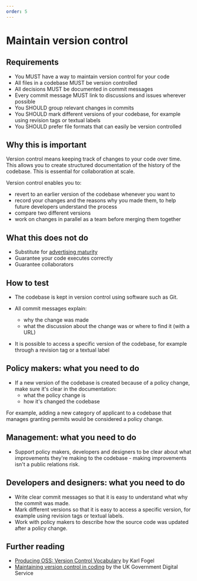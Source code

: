 ```yaml
---
order: 5
---
```


# Maintain version control

## Requirements

* You MUST have a way to maintain version control for your code
* All files in a codebase MUST be version controlled
* All decisions MUST be documented in commit messages
* Every commit message MUST link to discussions and issues wherever possible
* You SHOULD group relevant changes in commits
* You SHOULD mark different versions of your codebase, for example using revision tags or textual labels
* You SHOULD prefer file formats that can easily be version controlled

## Why this is important

Version control means keeping track of changes to your code over time. This allows you to create structured documentation of the history of the codebase. This is essential for collaboration at scale.

Version control enables you to:

* revert to an earlier version of the codebase whenever you want to
* record your changes and the reasons why you made them, to help future developers understand the process
* compare two different versions
* work on changes in parallel as a team before merging them together

## What this does not do

* Substitute for [advertising maturity](advertise-maturity.md)
* Guarantee your code executes correctly
* Guarantee collaborators

## How to test

* The codebase is kept in version control using software such as Git.

* All commit messages explain:
  * why the change was made
  * what the discussion about the change was or where to find it (with a URL)
* It is possible to access a specific version of the codebase, for example through a revision tag or a textual label

## Policy makers: what you need to do

* If a new version of the codebase is created because of a policy change, make sure it's clear in the documentation:
  * what the policy change is
  * how it's changed the codebase

For example, adding a new category of applicant to a codebase that manages granting permits would be considered a policy change.

## Management: what you need to do

* Support policy makers, developers and designers to be clear about what improvements they're making to the codebase - making improvements isn't a public relations risk.

## Developers and designers: what you need to do
* Write clear commit messages so that it is easy to understand what why the commit was made.
* Mark different versions so that it is easy to access a specific version, for example using revision tags or textual labels.
* Work with policy makers to describe how the source code was updated after a policy change.

## Further reading

* [Producing OSS: Version Control Vocabulary](https://producingoss.com/en/vc.html#vc-vocabulary) by Karl Fogel
* [Maintaining version control in coding](https://www.gov.uk/service-manual/technology/maintaining-version-control-in-coding) by the UK Government Digital Service
